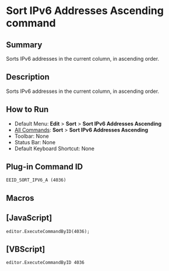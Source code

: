# Sort IPv6 Addresses Ascending command

## Summary

Sorts IPv6 addresses in the current column, in ascending order.

## Description

Sorts IPv6 addresses in the current column, in ascending order.

## How to Run

- Default Menu: **Edit** \> **Sort** \> **Sort IPv6 Addresses Ascending**
- [All Commands](../tools/all_commands): **Sort** \> **Sort IPv6 Addresses Ascending**
- Toolbar: None
- Status Bar: None
- Default Keyboard Shortcut: None

## Plug-in Command ID

```
EEID_SORT_IPV6_A (4036)```

## Macros

## \[JavaScript\]

```
editor.ExecuteCommandByID(4036);
```

## \[VBScript\]

```
editor.ExecuteCommandByID 4036
```
